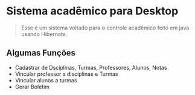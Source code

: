 # Sistema acadêmico para Desktop

> Esse é um sistema voltado para o controle acadêmico feito em java usando Hibernate.

 ## Algumas Funções
 
  * Cadastrar de Dsciplinas, Turmas, Professores, Alunos, Notas
  * Vincular professor a disciplinas e Turmas
  * Vincular alunos a turmas
  * Gerar Boletim
